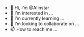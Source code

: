 - 👋 Hi, I’m @AIinstar
- 👀 I’m interested in ...
- 🌱 I’m currently learning ...
- 💞️ I’m looking to collaborate on ...
- 📫 How to reach me ...

<!---
AIinstar/AIinstar is a ✨ special ✨ repository because its `README.md` (this file) appears on your GitHub profile.
You can click the Preview link to take a look at your changes.
--->
